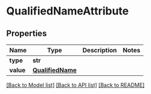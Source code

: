 # QualifiedNameAttribute

## Properties
Name | Type | Description | Notes
------------ | ------------- | ------------- | -------------
**type** | **str** |  | 
**value** | [**QualifiedName**](QualifiedName.md) |  | 

[[Back to Model list]](../README.md#documentation-for-models) [[Back to API list]](../README.md#documentation-for-api-endpoints) [[Back to README]](../README.md)


